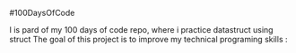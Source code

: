 #100DaysOfCode

I is pard of my 100 days of code repo, where i practice datastruct using struct
The goal of this project is to improve my technical programing skills
:
